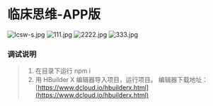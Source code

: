 # 临床思维-APP版
![lcsw-s.jpg](https://i.loli.net/2020/04/17/x12bjHTwvfYKLMg.jpg) ![111.jpg](https://i.loli.net/2020/04/17/BiLDf7r6WbqNYyP.jpg) 
 ![2222.jpg](https://i.loli.net/2020/04/17/ajTcAunQIL3ZziB.jpg) ![333.jpg](https://i.loli.net/2020/04/17/Kgk8wGt5YNFORMo.jpg)
### 调试说明

> 1. 在目录下运行 npm i
> 2. 用 HBuilder X 编辑器导入项目，运行项目。 编辑器下载地址：[https://www.dcloud.io/hbuilderx.html](https://www.dcloud.io/hbuilderx.html)
